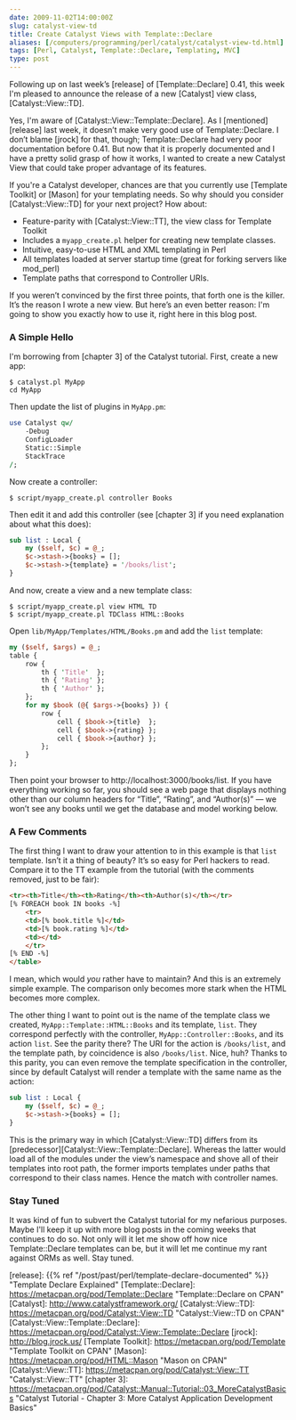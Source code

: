 ```yaml
--- 
date: 2009-11-02T14:00:00Z
slug: catalyst-view-td
title: Create Catalyst Views with Template::Declare
aliases: [/computers/programming/perl/catalyst/catalyst-view-td.html]
tags: [Perl, Catalyst, Template::Declare, Templating, MVC]
type: post
---
```


Following up on last week’s [release] of [Template::Declare] 0.41, this week I'm
pleased to announce the release of a new [Catalyst] view class,
[Catalyst::View::TD].

Yes, I'm aware of [Catalyst::View::Template::Declare]. As I [mentioned][release]
last week, it doesn’t make very good use of Template::Declare. I don’t blame
[jrock] for that, though; Template::Declare had very poor documentation before
0.41. But now that it is properly documented and I have a pretty solid grasp of
how it works, I wanted to create a new Catalyst View that could take proper
advantage of its features.

If you're a Catalyst developer, chances are that you currently use [Template
Toolkit] or [Mason] for your templating needs. So why should you consider
[Catalyst::View::TD] for your next project? How about:

-   Feature-parity with [Catalyst::View::TT], the view class for Template
    Toolkit
-   Includes a `myapp_create.pl` helper for creating new template classes.
-   Intuitive, easy-to-use HTML and XML templating in Perl
-   All templates loaded at server startup time (great for forking servers like
    mod\_perl)
-   Template paths that correspond to Controller URIs.

If you weren’t convinced by the first three points, that forth one is the
killer. It’s the reason I wrote a new view. But here’s an even better reason:
I'm going to show you exactly how to use it, right here in this blog post.

### A Simple Hello

I'm borrowing from [chapter 3] of the Catalyst tutorial. First, create a new
app:

    $ catalyst.pl MyApp
    cd MyApp

Then update the list of plugins in `MyApp.pm`:

```perl
use Catalyst qw/
    -Debug
    ConfigLoader
    Static::Simple
    StackTrace
/;
```
Now create a controller:

    $ script/myapp_create.pl controller Books

Then edit it and add this controller (see [chapter 3] if you need explanation
about what this does):

```perl
sub list : Local {
    my ($self, $c) = @_;
    $c->stash->{books} = [];
    $c->stash->{template} = '/books/list';
}
```

And now, create a view and a new template class:

    $ script/myapp_create.pl view HTML TD
    $ script/myapp_create.pl TDClass HTML::Books

Open `lib/MyApp/Templates/HTML/Books.pm` and add the `list` template:

```perl
my ($self, $args) = @_;
table {
    row {
        th { 'Title'  };
        th { 'Rating' };
        th { 'Author' };
    };
    for my $book (@{ $args->{books} }) {
        row {
            cell { $book->{title}  };
            cell { $book->{rating} };
            cell { $book->{author} };
        };
    }
};
```

Then point your browser to http://localhost:3000/books/list. If you have
everything working so far, you should see a web page that displays nothing other
than our column headers for “Title”, “Rating”, and “Author(s)” — we won’t see
any books until we get the database and model working below.

### A Few Comments

The first thing I want to draw your attention to in this example is that `list`
template. Isn’t it a thing of beauty? It’s so easy for Perl hackers to read.
Compare it to the TT example from the tutorial (with the comments removed, just
to be fair):

``` html
<tr><th>Title</th><th>Rating</th><th>Author(s)</th></tr>
[% FOREACH book IN books -%]
    <tr>
    <td>[% book.title %]</td>
    <td>[% book.rating %]</td>
    <td></td>
    </tr>
[% END -%]
</table>
```

I mean, which would *you* rather have to maintain? And this is an extremely
simple example. The comparison only becomes more stark when the HTML becomes
more complex.

The other thing I want to point out is the name of the template class we
created, `MyApp::Template::HTML::Books` and its template, `list`. They
correspond perfectly with the controller, `MyApp::Controller::Books`, and its
action `list`. See the parity there? The URI for the action is `/books/list`,
and the template path, by coincidence is also `/books/list`. Nice, huh? Thanks
to this parity, you can even remove the template specification in the
controller, since by default Catalyst will render a template with the same name
as the action:

```perl
sub list : Local {
    my ($self, $c) = @_;
    $c->stash->{books} = [];
}
```

This is the primary way in which [Catalyst::View::TD] differs from its
[predecessor][Catalyst::View::Template::Declare]. Whereas the latter would load
all of the modules under the view’s namespace and shove all of their templates
into root path, the former imports templates under paths that correspond to
their class names. Hence the match with controller names.

### Stay Tuned

It was kind of fun to subvert the Catalyst tutorial for my nefarious purposes.
Maybe I'll keep it up with more blog posts in the coming weeks that continues to
do so. Not only will it let me show off how nice Template::Declare templates can
be, but it will let me continue my rant against ORMs as well. Stay tuned.

  [release]: {{% ref "/post/past/perl/template-declare-documented" %}}
    "Template Declare Explained"
  [Template::Declare]: https://metacpan.org/pod/Template::Declare
    "Template::Declare on CPAN"
  [Catalyst]: http://www.catalystframework.org/
  [Catalyst::View::TD]: https://metacpan.org/pod/Catalyst::View::TD
    "Catalyst::View::TD on CPAN"
  [Catalyst::View::Template::Declare]: https://metacpan.org/pod/Catalyst::View::Template::Declare
  [jrock]: http://blog.jrock.us/
  [Template Toolkit]: https://metacpan.org/pod/Template
    "Template Toolkit on CPAN"
  [Mason]: https://metacpan.org/pod/HTML::Mason "Mason on CPAN"
  [Catalyst::View::TT]: https://metacpan.org/pod/Catalyst::View::TT
    "Catalyst::View::TT"
  [chapter 3]: https://metacpan.org/pod/Catalyst::Manual::Tutorial::03_MoreCatalystBasics
    "Catalyst Tutorial - Chapter 3: More Catalyst Application Development Basics"
